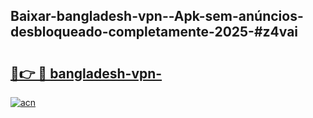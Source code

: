 ## Baixar-bangladesh-vpn--Apk-sem-anúncios-desbloqueado-completamente-2025-#z4vai

# <h2><a href="https://ainizakaria.my?title=bangladesh-vpn-&ref=20M">🔗👉 🔴 bangladesh-vpn-</a></h2>

[![acn](https://github.com/user-attachments/assets/0f9c940e-d8b0-45ae-aac7-cd30a18b3e1c)](https://ainizakaria.my?title=bangladesh-vpn-&ref=20M)

